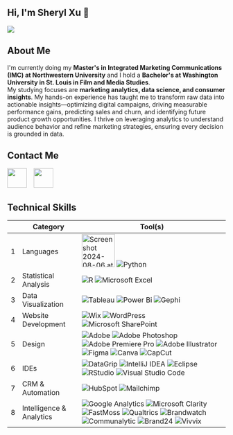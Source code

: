 ## Hi, I'm Sheryl Xu 👋

![](https://komarev.com/ghpvc/?username=sherylxuu&label=PROFILE+VIEWS)
<br>

## About Me
I'm currently doing my **Master's in Integrated Marketing Communications (IMC) at Northwestern University** and I hold a **Bachelor's at Washington University in St. Louis in Film and Media Studies**. 
<br>
My studying focuses are  **marketing analytics, data science, and consumer insights**. My hands-on experience has taught me to transform raw data into actionable insights—optimizing digital campaigns, driving measurable performance gains, predicting sales and churn, and identifying future product growth opportunities. I thrive on leveraging analytics to understand audience behavior and refine marketing strategies, ensuring every decision is grounded in data.

## Contact Me
<p align="left">
  <a href=https://www.linkedin.com/in/sheryl-xu/"><img src="https://img.shields.io/badge/LinkedIn--_.svg?style=social&logo=linkedin&color=0077B5" height="45"></a>&nbsp;&nbsp;&nbsp;
  <a href="mailto:sherylxu0930@gmail.com"><img src="https://img.shields.io/badge/Gmail--_.svg?style=social&logo=gmail&color=D14836" height="45"></a>
</p>

## Technical Skills

|  | Category | Tool(s) |
|----------|----------|----------|
| 1 | Languages |  <img width="76" alt="Screenshot 2024-08-06 at 2 52 09 PM" src="https://github.com/user-attachments/assets/d24a382e-b3c9-4976-8b46-2d6d37e5718d"> ![Python](https://img.shields.io/badge/python-%23276DC3.svg?style=for-the-badge&logo=python&logoColor=white)|
| 2 | Statistical Analysis | ![R](https://img.shields.io/badge/r-%23276DC3.svg?style=for-the-badge&logo=r&logoColor=white) ![Microsoft Excel](https://img.shields.io/badge/Microsoft_Excel-217346?style=for-the-badge&logo=microsoft-excel&logoColor=white) 
| 3 | Data Visualization | ![Tableau](https://img.shields.io/badge/tableau-0066cc?style=for-the-badge&logo=tableau&logoColor=black) ![Power Bi](https://img.shields.io/badge/power_bi-F2C811?style=for-the-badge&logo=powerbi&logoColor=black) ![Gephi](https://img.shields.io/badge/gephi-000000?style=for-the-badge&logo=gephi&logoColor=white) |
| 4 | Website Development | ![Wix](https://img.shields.io/badge/wix-000?style=for-the-badge&logo=wix&logoColor=white) ![WordPress](https://img.shields.io/badge/WordPress-%23117AC9.svg?style=for-the-badge&logo=WordPress&logoColor=white) ![Microsoft SharePoint ](https://img.shields.io/badge/Microsoft_SharePoint-0078D4?style=for-the-badge&logo=microsoft-sharepoint&logoColor=white)|
| 5 | Design | ![Adobe](https://img.shields.io/badge/adobe-%23FF0000.svg?style=for-the-badge&logo=adobe&logoColor=white) ![Adobe Photoshop](https://img.shields.io/badge/adobe%20photoshop-%2331A8FF.svg?style=for-the-badge&logo=adobe%20photoshop&logoColor=white) ![Adobe Premiere Pro](https://img.shields.io/badge/Adobe%20Premiere%20Pro-9999FF.svg?style=for-the-badge&logo=Adobe%20Premiere%20Pro&logoColor=white) ![Adobe Illustrator](https://img.shields.io/badge/adobe%20illustrator-%23FF9A00.svg?style=for-the-badge&logo=adobe%20illustrator&logoColor=white)<br> ![Figma](https://img.shields.io/badge/figma-%23F24E1E.svg?style=for-the-badge&logo=figma&logoColor=white) ![Canva](https://img.shields.io/badge/Canva-%2300C4CC.svg?style=for-the-badge&logo=Canva&logoColor=white) ![CapCut](https://img.shields.io/badge/CapCut-000000.svg?style=for-the-badge&logo=Capcut&logoColor=white) 
| 6 | IDEs | ![DataGrip](https://img.shields.io/badge/DataGrip-bd51db.svg?style=for-the-badge&logo=DataGrip&logoColor=white) ![IntelliJ IDEA](https://img.shields.io/badge/IntelliJIDEA-000000.svg?style=for-the-badge&logo=intellij-idea&logoColor=white) ![Eclipse](https://img.shields.io/badge/Eclipse-FE7A16.svg?style=for-the-badge&logo=Eclipse&logoColor=white) ![RStudio](https://img.shields.io/badge/RStudio-4285F4?style=for-the-badge&logo=rstudio&logoColor=white) ![Visual Studio Code](https://img.shields.io/badge/Visual%20Studio%20Code-0078d7.svg?style=for-the-badge&logo=visual-studio-code&logoColor=white) | 
| 7 | CRM & Automation | ![HubSpot](https://img.shields.io/badge/HubSpot-FF5809?style=for-the-badge&logo=hubspot&logoColor=white) ![Mailchimp](https://img.shields.io/badge/Mailchimp-FFE01B?style=for-the-badge&logo=mailchimp&logoColor=white) |
| 8 | Intelligence & Analytics | ![Google Analytics](https://img.shields.io/badge/google%20analytics-f59f14?style=for-the-badge&logo=google%20analytics&logoColor=white) ![Microsoft Clarity](https://img.shields.io/badge/microsoft%20clarity-0078d7?style=for-the-badge&logo=microsoft%20clarity&logoColor=blue) ![FastMoss](https://img.shields.io/badge/fastmoss-e56888?style=for-the-badge&logo=fastmoss&logoColor=white) ![Qualtrics](https://img.shields.io/badge/qualtrics-04C9CE?style=for-the-badge&logo=qualtrics&logoColor=white) ![Brandwatch](https://img.shields.io/badge/brandwatch-bcdb30?style=for-the-badge&logo=brandwatch&logoColor=white) ![Communalytic](https://img.shields.io/badge/Communalytic-ffd9ec?style=for-the-badge&logo=Communalytic&logoColor=black) ![Brand24](https://img.shields.io/badge/brand24-42D45F?style=for-the-badge&logo=brand24&logoColor=white) ![Vivvix](https://img.shields.io/badge/vivvix-000000?style=for-the-badge&logo=vivvix&logoColor=white) |

<!--

